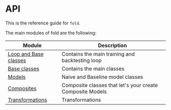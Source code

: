 # API

This is the reference guide for `fold`.

The main modules of fold are the following:

| Module                                | Description                                               |
| ------------------------------------- | --------------------------------------------------------- |
| [Loop and Base classes](loop.md)      | Contains the main training and backtesting loop           |
| [Base classes](base.md)               | Contains the main classes                                 |
| [Models](models.md)                   | Naive and Baseline model classes                          |
| [Composites](composites.md)           | Composite classes that let's your create Composite Models |
| [Transformations](transformations.md) | Transformations                                           |
